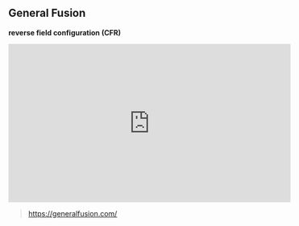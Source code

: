 ## General Fusion

**reverse field configuration (CFR)**

<iframe width="560" height="315" src="https://www.youtube.com/embed/rdOfW6h77ZU" title="YouTube video player" frameborder="0" allow="accelerometer; autoplay; clipboard-write; encrypted-media; gyroscope; picture-in-picture; web-share" allowfullscreen></iframe>

> https://generalfusion.com/